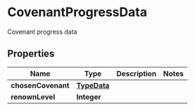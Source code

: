 

# CovenantProgressData

Covenant progress data

## Properties

Name | Type | Description | Notes
------------ | ------------- | ------------- | -------------
**chosenCovenant** | [**TypeData**](TypeData.md) |  | 
**renownLevel** | **Integer** |  | 



